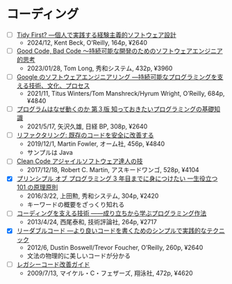 # コーディング

- [ ] [Tidy First? ―個人で実践する経験主義的ソフトウェア設計](https://www.oreilly.co.jp/books/9784814400911/)
  - 2024/12, Kent Beck, O’Reilly, 164p, ¥2640
- [ ] [Good Code, Bad Code ～持続可能な開発のためのソフトウェアエンジニア的思考](https://www.shuwasystem.co.jp/book/b620733.html)
  - 2023/01/28, Tom Long, 秀和システム, 432p, ¥3960
- [ ] [Google のソフトウェアエンジニアリング ―持続可能なプログラミングを支える技術、文化、プロセス](https://www.oreilly.co.jp/books/9784873119656/)
  - 2021/11, Titus Winters/Tom Manshreck/Hyrum Wright, O’Reilly, 684p, ¥4840
- [ ] [プログラムはなぜ動くのか 第３版 知っておきたいプログラミングの基礎知識](https://bookplus.nikkei.com/atcl/catalog/21/S00190/)
  - 2021/5/17, 矢沢久雄, 日経 BP, 308p, ¥2640
- [ ] [リファクタリング: 既存のコードを安全に改善する](https://www.ohmsha.co.jp/book/9784274224546/)
  - 2019/12/1, Martin Fowler, オーム社, 456p, ¥4840
  - サンプルは Java
- [ ] [Clean Code アジャイルソフトウェア達人の技](https://asciidwango.jp/post/171118672245/clean-code)
  - 2017/12/18, Robert C. Martin, アスキードワンゴ, 528p, ¥4104
- [x] [プリンシプル オブ プログラミング 3 年目までに身につけたい 一生役立つ 101 の原理原則](https://www.shuwasystem.co.jp/book/9784798046143.html)
  - 2016/3/22, 上田勲, 秀和システム, 304p, ¥2420
  - キーワードの概要をざっくり知れる
- [ ] [コーディングを支える技術 ――成り立ちから学ぶプログラミング作法](https://gihyo.jp/book/2013/978-4-7741-5654-5)
  - 2013/4/24, 西尾泰和, 技術評論社, 264p, ¥2717
- [x] [リーダブルコード ―より良いコードを書くためのシンプルで実践的なテクニック](https://www.oreilly.co.jp/books/9784873115658/)
  - 2012/6, Dustin Boswell/Trevor Foucher, O’Reilly, 260p, ¥2640
  - 文法の物理的に美しいコードが分かる
- [ ] [レガシーコード改善ガイド](https://www.shoeisha.co.jp/book/detail/9784798116839)
  - 2009/7/13, マイケル・C・フェザーズ, 翔泳社, 472p, ¥4620
